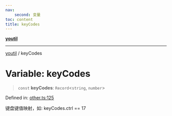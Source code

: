 ```yaml
---
nav:
    second: 变量
toc: content
title: keyCodes
---
```

[**youtil**](../README.md)

***

[youtil](../globals.md) / keyCodes

# Variable: keyCodes

> `const` **keyCodes**: `Record`\<`string`, `number`\>

Defined in: [other.ts:125](https://github.com/sxei/youtil/blob/7f7adc3aa8118da3d99649c0a35e2677f23d7bc0/src/other.ts#L125)

键盘键值映射，如: keyCodes.ctrl == 17
